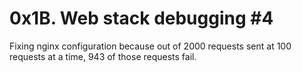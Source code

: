 # 0x1B. Web stack debugging #4

Fixing nginx configuration because out of 2000 requests sent at 100 requests at a time, 943 of those requests fail.
